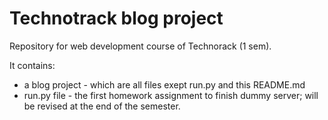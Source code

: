 # Technotrack blog project
Repository for web development course of Technorack (1 sem).

It contains:
* a blog project - which are all files exept run.py and this README.md
* run.py file - the first homework assignment to finish dummy server; will be revised at the end of the semester.


